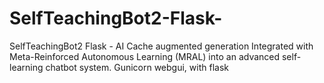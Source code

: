 # SelfTeachingBot2-Flask-
SelfTeachingBot2 Flask - AI Cache augmented generation Integrated with Meta-Reinforced Autonomous Learning (MRAL) into an advanced self-learning chatbot system. Gunicorn webgui, with flask 

